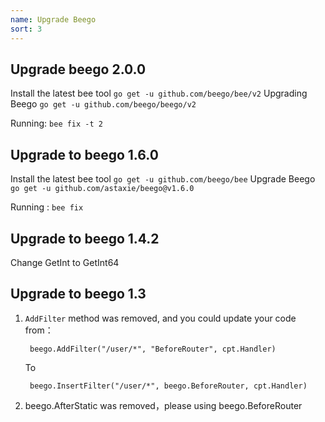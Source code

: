 ```yaml
---
name: Upgrade Beego
sort: 3
---
```


## Upgrade beego 2.0.0

Install the latest bee tool `go get -u github.com/beego/bee/v2`
Upgrading Beego `go get -u github.com/beego/beego/v2`

Running: `bee fix -t 2`

## Upgrade to beego 1.6.0

Install the latest bee tool `go get -u github.com/beego/bee`
Upgrade Beego `go get -u github.com/astaxie/beego@v1.6.0`

Running : `bee fix`

## Upgrade to beego 1.4.2 

Change GetInt to GetInt64

## Upgrade to beego 1.3

1. `AddFilter` method was removed, and you could update your code from：

		beego.AddFilter("/user/*", "BeforeRouter", cpt.Handler)

 	To

		beego.InsertFilter("/user/*", beego.BeforeRouter, cpt.Handler)

1. beego.AfterStatic was removed，please using beego.BeforeRouter
